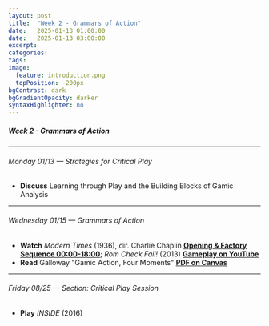 ```yaml
---
layout: post
title:  "Week 2 - Grammars of Action"
date:   2025-01-13 01:00:00
date:   2025-01-13 03:00:00
excerpt: 
categories:
tags:
image:
  feature: introduction.png
  topPosition: -200px
bgContrast: dark
bgGradientOpacity: darker
syntaxHighlighter: no
---
```


##### **Week 2 - Grammars of Action**

---

###### Monday 01/13 — Strategies for Critical Play
- **Discuss** Learning through Play and the Building Blocks of Gamic Analysis

---

###### Wednesday 01/15 — Grammars of Action
- **Watch** *Modern Times* (1936), dir. Charlie Chaplin [**Opening & Factory Sequence 00:00-18:00**](https://www.dailymotion.com/video/x3mhpli); *Rom Check Fail!* (2013) [**Gameplay on YouTube**](https://www.youtube.com/watch?v=mWp4wtzL5WE)
- **Read** Galloway "Gamic Action, Four Moments" [**PDF on Canvas**](https://uncch.instructure.com/courses/33866/files/folder/Readings?preview=4600651)

---

###### Friday 08/25 — Section: Critical Play Session
- **Play** *INSIDE* (2016)
